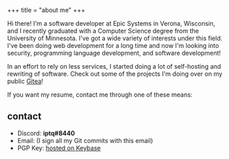 +++
title = "about me"
+++

Hi there! I'm a software developer at Epic Systems in Verona, Wisconsin, and I recently graduated with a Computer Science degree from the University of Minnesota. I've got a wide variety of interests under this field. I've been doing web development for a long time and now I'm looking into security, programming language development, and software development!

In an effort to rely on less services, I started doing a lot of self-hosting and rewriting of software. Check out some of the projects I'm doing over on my public [Gitea](https://git.iptq.io)!

If you want my resume, contact me through one of these means:

## contact
- Discord: **iptq#8440**
- Email: (I sign all my Git commits with this email)
- PGP Key: [hosted on Keybase][1]

[1]: https://keybase.io/michaelz/pgp_keys.asc?fingerprint=925ecc02890d5cdae26180d4bda47a31a3c8ee6b
